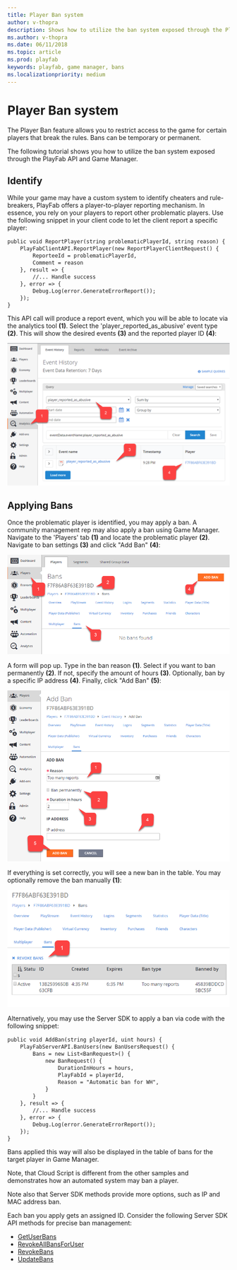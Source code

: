 ```yaml
---
title: Player Ban system
author: v-thopra
description: Shows how to utilize the ban system exposed through the PlayFab API and Game Manager.
ms.author: v-thopra
ms.date: 06/11/2018
ms.topic: article
ms.prod: playfab
keywords: playfab, game manager, bans
ms.localizationpriority: medium
---
```


# Player Ban system

The Player Ban feature allows you to restrict access to the game for certain players that break the rules. Bans can be temporary or permanent.

The following tutorial shows you how to utilize the ban system exposed through the PlayFab API and Game Manager.

## Identify

While your game may have a custom system to identify cheaters and rule-breakers, PlayFab offers a player-to-player reporting mechanism. In essence, you rely on your players to report other problematic players. Use the following snippet in your client code to let the client report a specific player:

```chsarp
public void ReportPlayer(string problematicPlayerId, string reason) {
    PlayFabClientAPI.ReportPlayer(new ReportPlayerClientRequest() {
        ReporteeId = problematicPlayerId,
        Comment = reason
    }, result => {
        //... Handle success
    }, error => {
        Debug.Log(error.GenerateErrorReport());
    });
}
```

This API call will produce a report event, which you will be able to locate via the analytics tool **(1)**. Select the 'player_reported_as_abusive' event type **(2)**. This will show the desired events **(3)** and the reported player ID **(4)**:

![Game Manager - Analytics - Event History](media/tutorials/game-manager-event-history-player-reported-as-abusive.png)  

## Applying Bans

Once the problematic player is identified, you may apply a ban. A community management rep may also apply a ban using Game Manager. Navigate to the 'Players' tab **(1)** and locate the problematic player **(2)**. Navigate to ban settings **(3)** and click "Add Ban" **(4)**:

![Game Manager - Players - Bans](media/tutorials/game-manager-players-bans.png)  

A form will pop up. Type in the ban reason **(1)**. Select if you want to ban permanently **(2)**. If not, specify the amount of hours **(3)**. Optionally, ban by a specific IP address **(4)**. Finally, click "Add Ban" **(5)**:

![Game Manager - Players - Add Ban](media/tutorials/game-manager-players-add-ban.png)  

If everything is set correctly, you will see a new ban in the table. You may optionally remove the ban manually **(1)**:

![Game Manager - Players - Bans - Revoke Ban](media/tutorials/game-manager-players-bans-revoke-ban.png)  

Alternatively, you may use the Server SDK to apply a ban via code with the following snippet:

```chsarp
public void AddBan(string playerId, uint hours) {
    PlayFabServerAPI.BanUsers(new BanUsersRequest() {
        Bans = new List<BanRequest>() {
            new BanRequest() {
                DurationInHours = hours,
                PlayFabId = playerId,
                Reason = "Automatic ban for WH",
            }
        }
    }, result => {
        //... Handle success
    }, error => {
        Debug.Log(error.GenerateErrorReport());
    });
}
```

Bans applied this way will also be displayed in the table of bans for the target player in Game Manager.

Note, that Cloud Script is different from the other samples and demonstrates how an automated system may ban a player.

Note also that Server SDK methods provide more options, such as IP and MAC address ban.

Each ban you apply gets an assigned ID. Consider the following Server SDK API methods for precise ban management:

- [GetUserBans](https://api.playfab.com/documentation/server/method/GetUserBans)
- [RevokeAllBansForUser](https://api.playfab.com/documentation/server/method/RevokeAllBansForUser)
- [RevokeBans](https://api.playfab.com/documentation/server/method/RevokeBans)
- [UpdateBans](https://api.playfab.com/documentation/server/method/UpdateBans)
